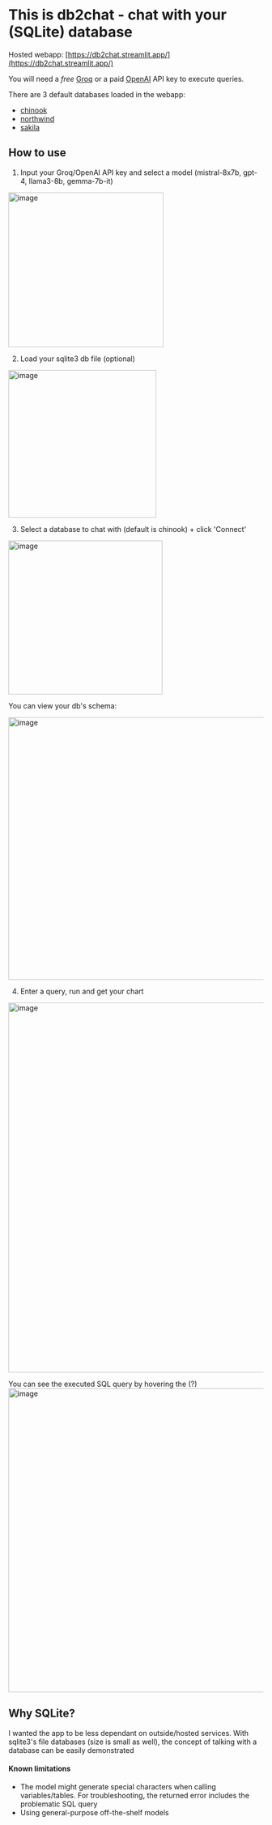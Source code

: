# This is db2chat - chat with your (SQLite) database
Hosted webapp: [https://db2chat.streamlit.app/](https://db2chat.streamlit.app/)

You will need a *free* [Groq](https://console.groq.com/keys) or a paid [OpenAI](https://openai.com/blog/openai-api) API key to execute queries.

There are 3 default databases loaded in the webapp:

- [chinook](https://github.com/lerocha/chinook-database)
- [northwind](https://github.com/jpwhite3/northwind-SQLite3/tree/main)
- [sakila](https://www.kaggle.com/datasets/atanaskanev/sqlite-sakila-sample-database)

## How to use

1. Input your Groq/OpenAI API key and select a model (mistral-8x7b, gpt-4, llama3-8b, gemma-7b-it)
<img width="306" alt="image" src="https://github.com/divakaivan/db2chat/assets/54508530/3c3329b2-fa70-4116-8868-cb810695e28e">

2. Load your sqlite3 db file (optional)
<img width="292" alt="image" src="https://github.com/divakaivan/db2chat/assets/54508530/c5cfb669-8a78-4bae-bff8-5f3ad629c929">

3. Select a database to chat with (default is chinook) + click 'Connect'
<img width="304" alt="image" src="https://github.com/divakaivan/db2chat/assets/54508530/0d1659c5-bf04-40c2-a648-74bb0d1d6bbc">

You can view your db's schema:

<img width="519" alt="image" src="https://github.com/divakaivan/db2chat/assets/54508530/49a8d53e-916d-4224-bffa-a9bc4e61468d">

4. Enter a query, run and get your chart
<img width="731" alt="image" src="https://github.com/divakaivan/db2chat/assets/54508530/e054998b-1afa-4fba-8123-cd8b1544e046">

You can see the executed SQL query by hovering the (?)
<img width="601" alt="image" src="https://github.com/divakaivan/db2chat/assets/54508530/2b827177-3d65-4228-af17-aa37d958bfee">
   
## Why SQLite?
I wanted the app to be less dependant on outside/hosted services. With sqlite3's file databases (size is small as well), the concept of talking with a database can be easily demonstrated

#### Known limitations
- The model might generate special characters when calling variables/tables. For troubleshooting, the returned error includes the problematic SQL query
- Using general-purpose off-the-shelf models

